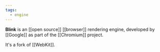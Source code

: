 ```yaml
---
tags:
  - engine
---
```

**Blink** is an [[open source]] [[browser]] rendering engine, developed by [[Google]] as part of the [[Chromium]] project.

It's a fork of [[WebKit]].